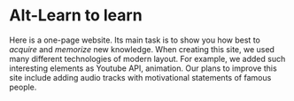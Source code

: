 # Alt-Learn to learn

  Here is a one-page website.  Its main task is to show you how best to *acquire* and *memorize* new knowledge.
  When creating this site, we used many different technologies of modern layout. For example, we added such interesting elements as Youtube API, animation.
  Our plans to improve this site include adding audio tracks with motivational statements of famous people.